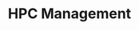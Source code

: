 ---
title: HPC Management
description: HPC 运维
image: header.jpg

# Badge style
style:
    #background: "#2a9d8f"
    color: "#fff"
---
